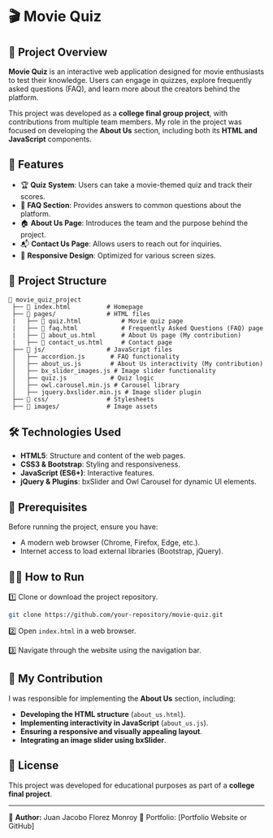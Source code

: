 # 🎬 Movie Quiz

## 📌 Project Overview

**Movie Quiz** is an interactive web application designed for movie enthusiasts to test their knowledge. Users can engage in quizzes, explore frequently asked questions (FAQ), and learn more about the creators behind the platform.

This project was developed as a **college final group project**, with contributions from multiple team members. My role in the project was focused on developing the **About Us** section, including both its **HTML and JavaScript** components.

## 🚀 Features

- 🏆 **Quiz System**: Users can take a movie-themed quiz and track their scores.
- 📜 **FAQ Section**: Provides answers to common questions about the platform.
- 🏠 **About Us Page**: Introduces the team and the purpose behind the project.
- 📬 **Contact Us Page**: Allows users to reach out for inquiries.
- 🎨 **Responsive Design**: Optimized for various screen sizes.

## 📂 Project Structure

```
📁 movie_quiz_project
 ├── 📄 index.html          # Homepage
 ├── 📁 pages/              # HTML files
 |   ├── 📄 quiz.html           # Movie quiz page
 |   ├── 📄 faq.html            # Frequently Asked Questions (FAQ) page
 |   ├── 📄 about_us.html       # About Us page (My contribution)
 |   ├── 📄 contact_us.html     # Contact page
 ├── 📁 js/                 # JavaScript files
 │   ├── accordion.js       # FAQ functionality
 │   ├── about_us.js        # About Us interactivity (My contribution)
 │   ├── bx_slider_images.js # Image slider functionality
 │   ├── quiz.js            # Quiz logic
 │   ├── owl.carousel.min.js # Carousel library
 │   ├── jquery.bxslider.min.js # Image slider plugin
 ├── 📁 css/                # Stylesheets
 ├── 📁 images/             # Image assets
```

## 🛠 Technologies Used

- **HTML5**: Structure and content of the web pages.
- **CSS3 & Bootstrap**: Styling and responsiveness.
- **JavaScript (ES6+)**: Interactive features.
- **jQuery & Plugins**: bxSlider and Owl Carousel for dynamic UI elements.

## 📌 Prerequisites

Before running the project, ensure you have:
- A modern web browser (Chrome, Firefox, Edge, etc.).
- Internet access to load external libraries (Bootstrap, jQuery).

## 🏃‍♂️ How to Run

1️⃣ Clone or download the project repository.

```sh
git clone https://github.com/your-repository/movie-quiz.git
```

2️⃣ Open `index.html` in a web browser.

3️⃣ Navigate through the website using the navigation bar.

## 🎯 My Contribution

I was responsible for implementing the **About Us** section, including:
- **Developing the HTML structure** (`about_us.html`).
- **Implementing interactivity in JavaScript** (`about_us.js`).
- **Ensuring a responsive and visually appealing layout**.
- **Integrating an image slider using bxSlider**.

## 📜 License

This project was developed for educational purposes as part of a **college final project**.

---

💼 **Author:** Juan Jacobo Florez Monroy 🚀 Portfolio: [Portfolio Website or GitHub]